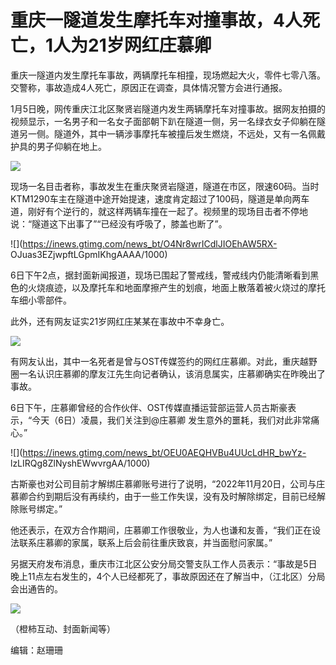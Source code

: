 # 重庆一隧道发生摩托车对撞事故，4人死亡，1人为21岁网红庄慕卿

重庆一隧道内发生摩托车事故，两辆摩托车相撞，现场燃起大火，零件七零八落。交警称，事故造成4人死亡，原因正在调查，具体情况警方会进行通报。

1月5日晚，网传重庆江北区聚贤岩隧道内发生两辆摩托车对撞事故。据网友拍摄的视频显示，一名男子和一名女子面部朝下趴在隧道一侧，另一名绿衣女子仰躺在隧道另一侧。隧道外，其中一辆涉事摩托车被撞后发生燃烧，不远处，又有一名佩戴护具的男子仰躺在地上。

![](https://inews.gtimg.com/news_bt/OOPkOT3QIELes4zAUgFN0kosGCZ6I0P_P4H6O3lJuFBzkAA/1000)

现场一名目击者称，事故发生在重庆聚贤岩隧道，隧道在市区，限速60码。当时KTM1290车主在隧道中途开始提速，速度肯定超过了100码，隧道是单向两车道，刚好有个逆行的，就这样两辆车撞在一起了。视频里的现场目击者不停地说：“隧道这下出事了”“已经没有呼吸了，膝盖也断了”。

![](https://inews.gtimg.com/news_bt/O4Nr8wrICdlJIOEhAW5RX-
OJuas3EZjwpftLGpmIKhgAAAA/1000)

6日下午2点，据封面新闻报道，现场已围起了警戒线，警戒线内仍能清晰看到黑色的火烧痕迹，以及摩托车和地面摩擦产生的划痕，地面上散落着被火烧过的摩托车细小零部件。

此外，还有网友证实21岁网红庄某某在事故中不幸身亡。

![](https://inews.gtimg.com/news_bt/OYzvVS0X8_nDREA8mBWoXNOgg0oPEEnCYWffqluWZ9droAA/1000)

有网友认出，其中一名死者是曾与OST传媒签约的网红庄慕卿。对此，重庆越野圈一名认识庄慕卿的摩友江先生向记者确认，该消息属实，庄慕卿确实在昨晚出了事故。

6日下午，庄慕卿曾经的合作伙伴、OST传媒直播运营部运营人员古斯豪表示，“今天（6日）凌晨，我们关注到@庄慕卿 发生意外的噩耗，我们对此非常痛心。”

![](https://inews.gtimg.com/news_bt/OEU0AEQHVBu4UUcLdHR_bwYz-
lzLIRQg8ZlNyshEWwvrgAA/1000)

古斯豪也对公司目前才解绑庄慕卿账号进行了说明，“2022年11月20日，公司与庄慕卿合约到期后没有再续约，由于一些工作失误，没有及时解除绑定，目前已经解除账号绑定。”

他还表示，在双方合作期间，庄慕卿工作很敬业，为人也谦和友善，“我们正在设法联系庄慕卿的家属，联系上后会前往重庆致哀，并当面慰问家属。”

另据天府发布消息，重庆市江北区公安分局交警支队工作人员表示：“事故是5日晚上11点左右发生的，4个人已经都死了，事故原因还在了解当中，（江北区）分局会出通告的。

![](https://inews.gtimg.com/news_bt/OK6oVLlr6C7eQqIk44BkkmzpojKZ4iwICles8bMI6MVAYAA/1000)

（橙柿互动、封面新闻等）

编辑：赵珊珊

